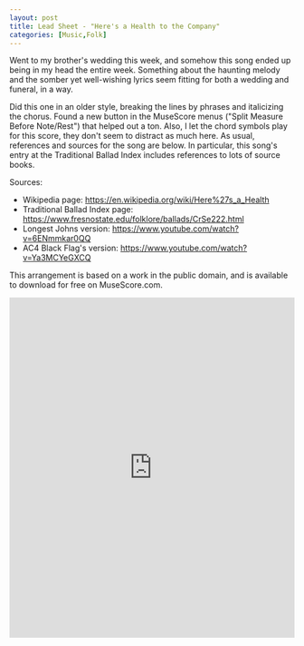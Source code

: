 ```yaml
---
layout: post
title: Lead Sheet - "Here's a Health to the Company"
categories: [Music,Folk]
---
```


Went to my brother's wedding this week, and somehow this song ended up being in my head the entire week. Something about the haunting melody and the somber yet well-wishing lyrics seem fitting for both a wedding and funeral, in a way.

Did this one in an older style, breaking the lines by phrases and italicizing the chorus. Found a new button in the MuseScore menus ("Split Measure Before Note/Rest") that helped out a ton. Also, I let the chord symbols play for this score, they don't seem to distract as much here. As usual, references and sources for the song are below. In particular, this song's entry at the Traditional Ballad Index includes references to lots of source books.

Sources:
- Wikipedia page: https://en.wikipedia.org/wiki/Here%27s_a_Health
- Traditional Ballad Index page: https://www.fresnostate.edu/folklore/ballads/CrSe222.html
- Longest Johns version: https://www.youtube.com/watch?v=6ENmmkar0QQ
- AC4 Black Flag's version: https://www.youtube.com/watch?v=Ya3MCYeGXCQ

This arrangement is based on a work in the public domain, and is available to download for free on MuseScore.com.

<iframe width="100%" height="600" src="https://musescore.com/user/19506/scores/6710992/embed" frameborder="0" allowfullscreen allow="autoplay; fullscreen"></iframe>
